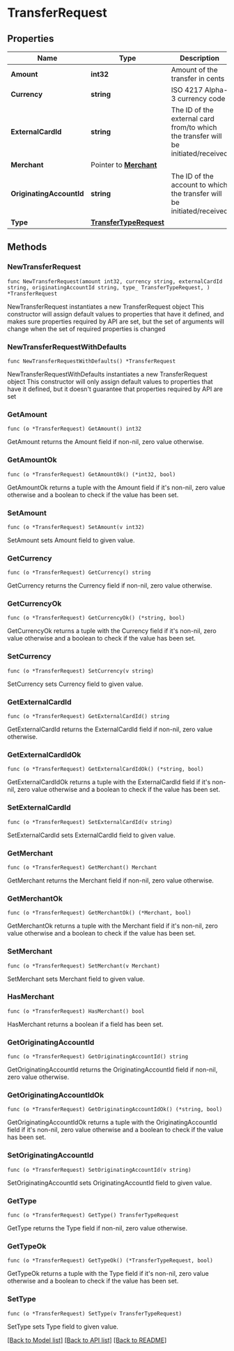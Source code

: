 # TransferRequest

## Properties

Name | Type | Description | Notes
------------ | ------------- | ------------- | -------------
**Amount** | **int32** | Amount of the transfer in cents | 
**Currency** | **string** | ISO 4217  Alpha-3 currency code | 
**ExternalCardId** | **string** | The ID of the external card from/to which the transfer will be initiated/received | 
**Merchant** | Pointer to [**Merchant**](Merchant.md) |  | [optional] 
**OriginatingAccountId** | **string** | The ID of the account to which the transfer will be initiated/received | 
**Type** | [**TransferTypeRequest**](TransferTypeRequest.md) |  | 

## Methods

### NewTransferRequest

`func NewTransferRequest(amount int32, currency string, externalCardId string, originatingAccountId string, type_ TransferTypeRequest, ) *TransferRequest`

NewTransferRequest instantiates a new TransferRequest object
This constructor will assign default values to properties that have it defined,
and makes sure properties required by API are set, but the set of arguments
will change when the set of required properties is changed

### NewTransferRequestWithDefaults

`func NewTransferRequestWithDefaults() *TransferRequest`

NewTransferRequestWithDefaults instantiates a new TransferRequest object
This constructor will only assign default values to properties that have it defined,
but it doesn't guarantee that properties required by API are set

### GetAmount

`func (o *TransferRequest) GetAmount() int32`

GetAmount returns the Amount field if non-nil, zero value otherwise.

### GetAmountOk

`func (o *TransferRequest) GetAmountOk() (*int32, bool)`

GetAmountOk returns a tuple with the Amount field if it's non-nil, zero value otherwise
and a boolean to check if the value has been set.

### SetAmount

`func (o *TransferRequest) SetAmount(v int32)`

SetAmount sets Amount field to given value.


### GetCurrency

`func (o *TransferRequest) GetCurrency() string`

GetCurrency returns the Currency field if non-nil, zero value otherwise.

### GetCurrencyOk

`func (o *TransferRequest) GetCurrencyOk() (*string, bool)`

GetCurrencyOk returns a tuple with the Currency field if it's non-nil, zero value otherwise
and a boolean to check if the value has been set.

### SetCurrency

`func (o *TransferRequest) SetCurrency(v string)`

SetCurrency sets Currency field to given value.


### GetExternalCardId

`func (o *TransferRequest) GetExternalCardId() string`

GetExternalCardId returns the ExternalCardId field if non-nil, zero value otherwise.

### GetExternalCardIdOk

`func (o *TransferRequest) GetExternalCardIdOk() (*string, bool)`

GetExternalCardIdOk returns a tuple with the ExternalCardId field if it's non-nil, zero value otherwise
and a boolean to check if the value has been set.

### SetExternalCardId

`func (o *TransferRequest) SetExternalCardId(v string)`

SetExternalCardId sets ExternalCardId field to given value.


### GetMerchant

`func (o *TransferRequest) GetMerchant() Merchant`

GetMerchant returns the Merchant field if non-nil, zero value otherwise.

### GetMerchantOk

`func (o *TransferRequest) GetMerchantOk() (*Merchant, bool)`

GetMerchantOk returns a tuple with the Merchant field if it's non-nil, zero value otherwise
and a boolean to check if the value has been set.

### SetMerchant

`func (o *TransferRequest) SetMerchant(v Merchant)`

SetMerchant sets Merchant field to given value.

### HasMerchant

`func (o *TransferRequest) HasMerchant() bool`

HasMerchant returns a boolean if a field has been set.

### GetOriginatingAccountId

`func (o *TransferRequest) GetOriginatingAccountId() string`

GetOriginatingAccountId returns the OriginatingAccountId field if non-nil, zero value otherwise.

### GetOriginatingAccountIdOk

`func (o *TransferRequest) GetOriginatingAccountIdOk() (*string, bool)`

GetOriginatingAccountIdOk returns a tuple with the OriginatingAccountId field if it's non-nil, zero value otherwise
and a boolean to check if the value has been set.

### SetOriginatingAccountId

`func (o *TransferRequest) SetOriginatingAccountId(v string)`

SetOriginatingAccountId sets OriginatingAccountId field to given value.


### GetType

`func (o *TransferRequest) GetType() TransferTypeRequest`

GetType returns the Type field if non-nil, zero value otherwise.

### GetTypeOk

`func (o *TransferRequest) GetTypeOk() (*TransferTypeRequest, bool)`

GetTypeOk returns a tuple with the Type field if it's non-nil, zero value otherwise
and a boolean to check if the value has been set.

### SetType

`func (o *TransferRequest) SetType(v TransferTypeRequest)`

SetType sets Type field to given value.



[[Back to Model list]](../README.md#documentation-for-models) [[Back to API list]](../README.md#documentation-for-api-endpoints) [[Back to README]](../README.md)



